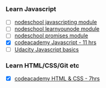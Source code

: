 ### Learn Javascript
- [ ] [nodeschool javascripting module](https://github.com/sethvincent/javascripting)
- [ ] [nodeschool learnyounode module](https://github.com/workshopper/learnyounode)
- [ ] [nodeschool promises module](https://github.com/stevekane/promise-it-wont-hurt)
- [x] [codeacademy Javascript - 11 hrs](https://www.codecademy.com/en/tracks/javascript)
- [ ] [Udacity Javascript basics](https://www.udacity.com/course/viewer#!/c-ud804/l-1930528550/e-1919128734/m-1936078574) 

### Learn HTML/CSS/Git etc
- [x] [codeacademy HTML & CSS - 7hrs](https://www.codecademy.com/en/tracks/web)

